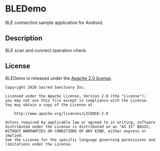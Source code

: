 # BLEDemo
BLE connection sample application for Android.

## Description
BLE scan and connect operation check.

## License
BLEDemo is released under the [Apache 2.0 license](LICENSE).

```
Copyright 2020 Sacred Sanctuary Inc.

Licensed under the Apache License, Version 2.0 (the "License");
you may not use this file except in compliance with the License.
You may obtain a copy of the License at

    http://www.apache.org/licenses/LICENSE-2.0

Unless required by applicable law or agreed to in writing, software
distributed under the License is distributed on an "AS IS" BASIS,
WITHOUT WARRANTIES OR CONDITIONS OF ANY KIND, either express or implied.
See the License for the specific language governing permissions and
limitations under the License.
```